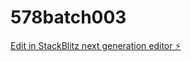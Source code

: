 # 578batch003

[Edit in StackBlitz next generation editor ⚡️](https://stackblitz.com/~/github.com/XuechunHHH/578batch003)